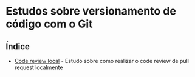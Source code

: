 # Estudos sobre versionamento de código com o Git

## Índice

- [Code review local](https://github.com/Dirack/Estudos/tree/master/git/checkout_pull_request#estudo-realizar-checkout-de-pull-request-localmente) - Estudo sobre como realizar o code review de pull request localmente
